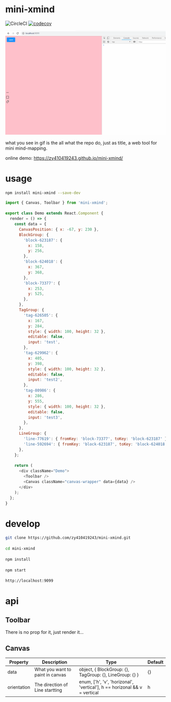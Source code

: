 # mini-xmind

![CircleCI](https://img.shields.io/circleci/project/github/zy410419243/mini-xmind/master.svg)
[![codecov](https://codecov.io/gh/zy410419243/mini-xmind/branch/master/graph/badge.svg)](https://codecov.io/gh/zy410419243/mini-xmind)

![img](./docs/assets/demo.gif)

what you see in gif is the all what the repo do, just as title, a web tool for mini mind-mapping.

online demo: https://zy410419243.github.io/mini-xmind/

# usage

```bash
npm install mini-xmind --save-dev
```

```javascript
import { Canvas, Toolbar } from 'mini-xmind';

export class Demo extends React.Component {
  render = () => {
    const data = {
      CanvasPosition: { x: -67, y: 230 },
      BlockGroup: {
        'block-623187': {
          x: 158,
          y: 256,
        },
        'block-624018': {
          x: 367,
          y: 368,
        },
        'block-73377': {
          x: 253,
          y: 525,
        },
      },
      TagGroup: {
        'tag-626505': {
          x: 167,
          y: 284,
          style: { width: 100, height: 32 },
          editable: false,
          input: 'test',
        },
        'tag-629962': {
          x: 405,
          y: 398,
          style: { width: 100, height: 32 },
          editable: false,
          input: 'test2',
        },
        'tag-80986': {
          x: 286,
          y: 555,
          style: { width: 100, height: 32 },
          editable: false,
          input: 'test3',
        },
      },
      LineGroup: {
        'line-77619': { fromKey: 'block-73377', toKey: 'block-623187' },
        'line-592694': { fromKey: 'block-623187', toKey: 'block-624018' },
      },
    };

    return (
      <div className="Demo">
        <Toolbar />
        <Canvas className="canvas-wrapper" data={data} />
      </div>
    );
  };
}
```

# develop

```bash
git clone https://github.com/zy410419243/mini-xmind.git

cd mini-xmind

npm install

npm start

http://localhost:9099
```

# api

## Toolbar

There is no prop for it, just render it...

## Canvas

| Property    | Description                      | Type                                                                      | Default |
| ----------- | -------------------------------- | ------------------------------------------------------------------------- | ------- |
| data        | What you want to paint in canvas | object, { BlockGroup: {}, TagGroup: {}, LineGroup: {} }                   | {}      |
| orientation | The direction of Line startting  | enum, ['h', 'v', 'horizonal', 'vertical'], h == horizonal && v = vertical | h       |
